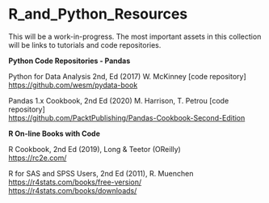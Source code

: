 # R_and_Python_Resources

This will be a work-in-progress.  The most important assets in this collection will be links to tutorials and code repositories.

<B>Python Code Repositories - Pandas</B>

Python for Data Analysis 2nd, Ed (2017) W. McKinney [code repository]  
https://github.com/wesm/pydata-book

Pandas 1.x Cookbook, 2nd Ed (2020) M. Harrison, T. Petrou [code repository]  
https://github.com/PacktPublishing/Pandas-Cookbook-Second-Edition
  


<B>R On-line Books with Code</B>

R Cookbook, 2nd Ed (2019), Long & Teetor (OReilly)  
https://rc2e.com/

R for SAS and SPSS Users, 2nd Ed (2011), R. Muenchen  
https://r4stats.com/books/free-version/  
https://r4stats.com/books/downloads/

